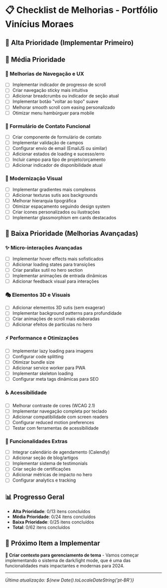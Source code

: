 # 📋 Checklist de Melhorias - Portfólio Vinícius Moraes

## 🚀 Alta Prioridade (Implementar Primeiro)

## 🎯 Média Prioridade

### 🧭 Melhorias de Navegação e UX
- [ ] Implementar indicador de progresso de scroll
- [ ] Criar navegação sticky mais intuitiva
- [ ] Adicionar breadcrumbs ou indicador de seção atual
- [ ] Implementar botão "voltar ao topo" suave
- [ ] Melhorar smooth scroll com easing personalizado
- [ ] Otimizar menu hambúrguer para mobile

### 📧 Formulário de Contato Funcional
- [ ] Criar componente de formulário de contato
- [ ] Implementar validação de campos
- [ ] Configurar envio de email (EmailJS ou similar)
- [ ] Adicionar estados de loading e sucesso/erro
- [ ] Incluir campo para tipo de projeto/orçamento
- [ ] Adicionar indicador de disponibilidade atual

### 🎨 Modernização Visual
- [ ] Implementar gradientes mais complexos
- [ ] Adicionar texturas sutis aos backgrounds
- [ ] Melhorar hierarquia tipográfica
- [ ] Otimizar espaçamento seguindo design system
- [ ] Criar ícones personalizados ou ilustrações
- [ ] Implementar glassmorphism em cards destacados

## 🔧 Baixa Prioridade (Melhorias Avançadas)

### ✨ Micro-interações Avançadas
- [ ] Implementar hover effects mais sofisticados
- [ ] Adicionar loading states para transições
- [ ] Criar parallax sutil no hero section
- [ ] Implementar animações de entrada dinâmicas
- [ ] Adicionar feedback visual para interações

### 🎭 Elementos 3D e Visuais
- [ ] Adicionar elementos 3D sutis (sem exagerar)
- [ ] Implementar background patterns para profundidade
- [ ] Criar animações de scroll mais elaboradas
- [ ] Adicionar efeitos de partículas no hero

### ⚡ Performance e Otimizações
- [ ] Implementar lazy loading para imagens
- [ ] Configurar code splitting
- [ ] Otimizar bundle size
- [ ] Adicionar service worker para PWA
- [ ] Implementar skeleton loading
- [ ] Configurar meta tags dinâmicas para SEO

### ♿ Acessibilidade
- [ ] Melhorar contraste de cores (WCAG 2.1)
- [ ] Implementar navegação completa por teclado
- [ ] Adicionar compatibilidade com screen readers
- [ ] Configurar reduced motion preferences
- [ ] Testar com ferramentas de acessibilidade

### 📱 Funcionalidades Extras
- [ ] Integrar calendário de agendamento (Calendly)
- [ ] Adicionar seção de blog/artigos
- [ ] Implementar sistema de testimonials
- [ ] Criar seção de certificações
- [ ] Adicionar métricas de impacto no hero
- [ ] Configurar analytics e tracking

## 📊 Progresso Geral
- **Alta Prioridade**: 0/13 itens concluídos
- **Média Prioridade**: 0/24 itens concluídos  
- **Baixa Prioridade**: 0/25 itens concluídos
- **Total**: 0/62 itens concluídos

## 🎯 Próximo Item a Implementar
**🌙 Criar contexto para gerenciamento de tema** - Vamos começar implementando o sistema de dark/light mode, que é uma das funcionalidades mais impactantes e modernas para 2024.

---
*Última atualização: ${new Date().toLocaleDateString('pt-BR')}*